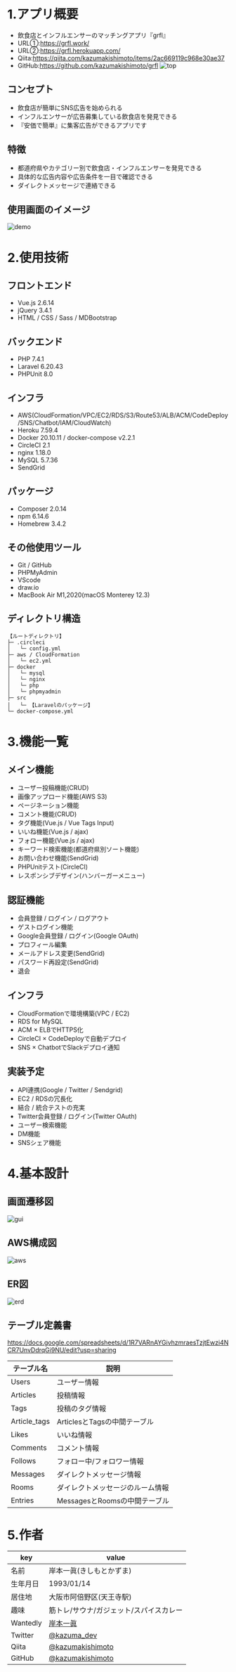 # 1.アプリ概要
- 飲食店とインフルエンサーのマッチングアプリ『grfl』
- URL①:https://grfl.work/
- URL②:https://grfl.herokuapp.com/
- Qiita:https://qiita.com/kazumakishimoto/items/2ac669119c968e30ae37
- GitHub:https://github.com/kazumakishimoto/grfl
![top](https://user-images.githubusercontent.com/68370181/163541304-be60c925-76a3-4edd-abdc-f1f3d919d55a.png)

## コンセプト
- 飲食店が簡単にSNS広告を始められる
- インフルエンサーが広告募集している飲食店を発見できる
- 『安価で簡単』に集客広告ができるアプリです

## 特徴
- 都道府県やカテゴリー別で飲食店・インフルエンサーを発見できる
- 具体的な広告内容や広告条件を一目で確認できる
- ダイレクトメッセージで連絡できる

## 使用画面のイメージ
![demo](https://user-images.githubusercontent.com/68370181/169194020-4e4f251c-2ec2-4934-bbe7-c815829d2dcf.png)


# 2.使用技術
## フロントエンド
- Vue.js 2.6.14
- jQuery 3.4.1
- HTML / CSS / Sass / MDBootstrap

## バックエンド
- PHP	7.4.1
- Laravel	6.20.43
- PHPUnit	8.0

## インフラ
- AWS(CloudFormation/VPC/EC2/RDS/S3/Route53/ALB/ACM/CodeDeploy/SNS/Chatbot/IAM/CloudWatch)
- Heroku 7.59.4
- Docker	20.10.11 / docker-compose	v2.2.1
- CircleCI	2.1
- nginx	1.18.0
- MySQL	5.7.36
- SendGrid

## パッケージ
- Composer 2.0.14
- npm 6.14.6
- Homebrew 3.4.2

## その他使用ツール
- Git / GitHub
- PHPMyAdmin
- VScode
- draw.io
- MacBook Air	M1,2020(macOS	Monterey 12.3)

## ディレクトリ構造
```
【ルートディレクトリ】
├─ .circleci
│   └─ config.yml
├─ aws / CloudFormation
│   └─ ec2.yml
├─ docker
│   └─ mysql
│   └─ nginx
│   └─ php
│   └─ phpmyadmin
├─ src
│   └─ 【Laravelのパッケージ】
└─ docker-compose.yml
```


# 3.機能一覧
## メイン機能
- ユーザー投稿機能(CRUD)
- 画像アップロード機能(AWS S3)
- ページネーション機能
- コメント機能(CRUD)
- タグ機能(Vue.js / Vue Tags Input)
- いいね機能(Vue.js / ajax)
- フォロー機能(Vue.js / ajax)
- キーワード検索機能(都道府県別ソート機能)
- お問い合わせ機能(SendGrid)
- PHPUnitテスト(CircleCI)
- レスポンシブデザイン(ハンバーガーメニュー)

## 認証機能
- 会員登録 / ログイン / ログアウト
- ゲストログイン機能
- Google会員登録 / ログイン(Google OAuth)
- プロフィール編集
- メールアドレス変更(SendGrid)
- パスワード再設定(SendGrid)
- 退会

## インフラ
- CloudFormationで環境構築(VPC / EC2)
- RDS for MySQL
- ACM × ELBでHTTPS化
- CircleCI × CodeDeployで自動デプロイ
- SNS × ChatbotでSlackデプロイ通知

##  実装予定
- API連携(Google / Twitter / Sendgrid)
- EC2 / RDSの冗長化
- 結合 / 統合テストの充実
- Twitter会員登録 / ログイン(Twitter OAuth)
- ユーザー検索機能
- DM機能
- SNSシェア機能


# 4.基本設計
## 画面遷移図
![gui](https://user-images.githubusercontent.com/68370181/160355552-328990f2-bc02-4607-9a90-32a48eff4a85.png)

## AWS構成図
![aws](https://user-images.githubusercontent.com/68370181/166865919-21a4babf-2e8f-4bdf-aefa-e540026c9280.png)

## ER図
![erd](https://user-images.githubusercontent.com/68370181/163666380-247d7cb3-3e61-4fdb-98fb-4f16d16aa59c.png)

## テーブル定義書
https://docs.google.com/spreadsheets/d/1R7VARnAYGivhzmraesTzjtEwzi4NCR7UnvDdrqGi9NU/edit?usp=sharing

| テーブル名 | 説明 |
|----|----|
| Users | ユーザー情報 |
| Articles | 投稿情報 |
| Tags | 投稿のタグ情報 |
| Article_tags | ArticlesとTagsの中間テーブル |
| Likes | いいね情報 |
| Comments | コメント情報 |
| Follows | フォロー中/フォロワー情報 |
| Messages | ダイレクトメッセージ情報 |
| Rooms | ダイレクトメッセージのルーム情報 |
| Entries | MessagesとRoomsの中間テーブル |


# 5.作者
|key|value|
|---|-----|
|名前|岸本一眞(きしもとかずま)|
|生年月日|1993/01/14|
|居住地|大阪市阿倍野区(天王寺駅)|
|趣味|筋トレ/サウナ/ガジェット/スパイスカレー|
|Wantedly|[岸本一眞](https://www.wantedly.com/id/kazumakishimoto)|
|Twitter|[@kazuma_dev](https://twitter.com/kazuma_dev)|
|Qiita|[@kazumakishimoto](https://qiita.com/kazumakishimoto)|
|GitHub|[@kazumakishimoto](https://github.com/kazumakishimoto)|
